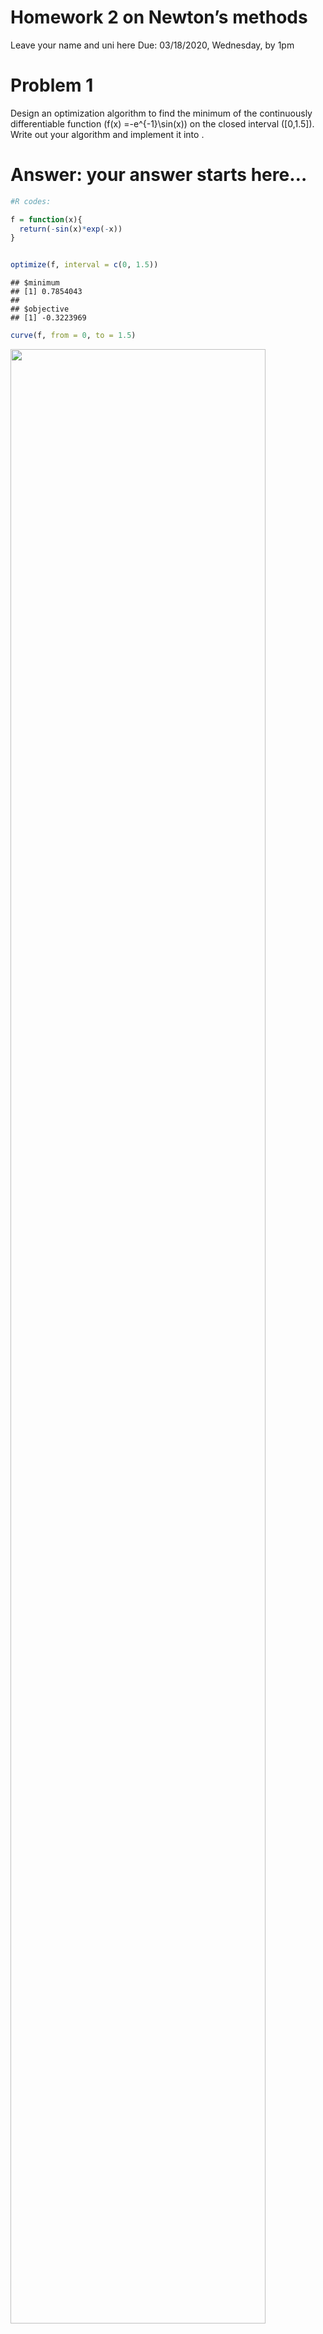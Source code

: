 Homework 2 on Newton’s methods
================
Leave your name and uni here
Due: 03/18/2020, Wednesday, by 1pm

# Problem 1

Design an optimization algorithm to find the minimum of the continuously
differentiable function \(f(x) =-e^{-1}\sin(x)\) on the closed interval
\([0,1.5]\). Write out your algorithm and implement it into .

# Answer: your answer starts here…

``` r
#R codes:

f = function(x){
  return(-sin(x)*exp(-x))
}


optimize(f, interval = c(0, 1.5))
```

    ## $minimum
    ## [1] 0.7854043
    ## 
    ## $objective
    ## [1] -0.3223969

``` r
curve(f, from = 0, to = 1.5)
```

<img src="homework-2-Optimization_files/figure-gfm/unnamed-chunk-2-1.png" width="90%" />

``` r
w = .618
a =  0
b = 1.5
tol = 1e-10
i = 0  # iteration index
x1 = (1 - w) * (b - a) + a
x2 = x1 + w * (b - a) * (1 - w)
res = c(a, b, x1, x2)

findmin = function() {
  while (abs(b - a) > tol) {
    i <- i + 1
    if (f(b) > f(a)) {
      b <- x2
      x1 <- (1 - w) * (b - a) + a
      x2 <- x1 + w * (b - a) * (1 - w)
    }
    else {
      a <- x1
      x1 <- x2
      x2 <- x1 + w * (b - a) * (1 - w)
    }
    res <- rbind(res, c(i, a, b, x1, x2))
  }

    return(res)
}

findmin()
```

    ##     [,1]      [,2]      [,3]      [,4]      [,5]
    ## res    0 1.5000000 0.5730000 0.9271140 0.0000000
    ##        1 0.5730000 1.5000000 0.9271140 1.1459565
    ##        2 0.5730000 1.1459565 0.7918694 0.9271306
    ##        3 0.5730000 0.9271306 0.7082779 0.7918796
    ##        4 0.7082779 0.9271306 0.7918796 0.8435455
    ##        5 0.7082779 0.8435455 0.7599501 0.7918836
    ##        6 0.7599501 0.8435455 0.7918836 0.8116184
    ##        7 0.7599501 0.8116184 0.7796874 0.7918851
    ##        8 0.7599501 0.7918851 0.7721493 0.7796884
    ##        9 0.7721493 0.7918851 0.7796884 0.7843475
    ##       10 0.7796884 0.7918851 0.7843475 0.7872269
    ##       11 0.7796884 0.7872269 0.7825681 0.7843477
    ##       12 0.7825681 0.7872269 0.7843477 0.7854475
    ##       13 0.7843477 0.7872269 0.7854475 0.7861272
    ##       14 0.7843477 0.7861272 0.7850275 0.7854476
    ##       15 0.7850275 0.7861272 0.7854476 0.7857072
    ##       16 0.7850275 0.7857072 0.7852872 0.7854476
    ##       17 0.7852872 0.7857072 0.7854476 0.7855468
    ##       18 0.7852872 0.7855468 0.7853863 0.7854476
    ##       19 0.7852872 0.7854476 0.7853485 0.7853863
    ##       20 0.7853485 0.7854476 0.7853863 0.7854097
    ##       21 0.7853863 0.7854476 0.7854097 0.7854242
    ##       22 0.7853863 0.7854242 0.7854008 0.7854097
    ##       23 0.7853863 0.7854097 0.7853953 0.7854008
    ##       24 0.7853953 0.7854097 0.7854008 0.7854042
    ##       25 0.7853953 0.7854042 0.7853987 0.7854008
    ##       26 0.7853953 0.7854008 0.7853974 0.7853987
    ##       27 0.7853974 0.7854008 0.7853987 0.7853995
    ##       28 0.7853974 0.7853995 0.7853982 0.7853987
    ##       29 0.7853974 0.7853987 0.7853979 0.7853982
    ##       30 0.7853979 0.7853987 0.7853982 0.7853984
    ##       31 0.7853979 0.7853984 0.7853981 0.7853982
    ##       32 0.7853981 0.7853984 0.7853982 0.7853983
    ##       33 0.7853981 0.7853983 0.7853982 0.7853982
    ##       34 0.7853981 0.7853982 0.7853981 0.7853982
    ##       35 0.7853981 0.7853982 0.7853982 0.7853982
    ##       36 0.7853982 0.7853982 0.7853982 0.7853982
    ##       37 0.7853982 0.7853982 0.7853982 0.7853982
    ##       38 0.7853982 0.7853982 0.7853982 0.7853982
    ##       39 0.7853982 0.7853982 0.7853982 0.7853982
    ##       40 0.7853982 0.7853982 0.7853982 0.7853982
    ##       41 0.7853982 0.7853982 0.7853982 0.7853982
    ##       42 0.7853982 0.7853982 0.7853982 0.7853982
    ##       43 0.7853982 0.7853982 0.7853982 0.7853982
    ##       44 0.7853982 0.7853982 0.7853982 0.7853982
    ##       45 0.7853982 0.7853982 0.7853982 0.7853982
    ##       46 0.7853982 0.7853982 0.7853982 0.7853982
    ##       47 0.7853982 0.7853982 0.7853982 0.7853982
    ##       48 0.7853982 0.7853982 0.7853982 0.7853982
    ##       49 0.7853982 0.7853982 0.7853982 0.7853982

``` r
min = last(findmin())
```

The minimum according to the golden ratio search method is 0.785. This
closely approximates the result of optimize(), 0.785.

# Problem 2

The Poisson distribution is often used to model \`\`count’’ data — e.g.,
the number of events in a given time period.  
The Poisson regression model states that
\[Y_i \sim \textrm{Poisson}(\lambda_i),\] where
\[\log \lambda_i = \alpha + \beta x_i \] for some explanatory variable
\(x_i\). The question is how to estimate \(\alpha\) and \(\beta\) given
a set of independent data
\((x_1, Y_1), (x_2, Y_2), \ldots, (x_n, Y_n)\).

The Poisson distribution is given by
\[P(Y=y) = \frac{\lambda^y e^{-\lambda}}{y!}\] for \(\lambda > 0\).

# Answer: your answer starts here…

``` r
#R codes:

poissonstuff <- function(dat, betavec) {
  alpha = betavec[1]
  beta = betavec[2]
  log_lambda <- alpha + beta * dat$x
  lambda <- exp(log_lambda)
  loglik <- sum(dat$y * log_lambda - lambda - log(factorial(dat$y)))
  grad <- c(sum(dat$y * dat$x - dat$x * lambda), 
            sum(dat$y - lambda))
  Hess <- matrix((-1) * c((-1) * sum(dat$x^2 * lambda),
                    rep((-1) * sum(dat$x * lambda), 2),
                    (-1) * sum(lambda)), ncol = 2)
  return(list(loglik = loglik, grad = grad, Hess = Hess))
}
```

``` r
set.seed(22)
n <- 5000
truebeta <- c(1, .03)
x <- rnorm(n)
lambda <- exp(truebeta[1] + truebeta[2] * x)
y = rpois(n, lambda)
dat = list(x=x, y=y)
```

``` r
NewtonRaphson <- function(dat, func, start, tol = 1e-5, maxiter = 200) {
  i <- 0
  cur <- start
  stuff <- func(dat, cur)
  l = 1
  prevloglik <- -Inf      # To make sure it iterates
  res = c(0, stuff$loglik, cur)
  while (i < maxiter && abs(stuff$loglik - prevloglik) > tol) {
    i = i + 1
    if (t(stuff$grad) %*% stuff$Hess %*% stuff$grad > 0) {
      Hess = stuff$Hess - 3*diag(max(stuff$Hess), nrow(stuff$Hess))
    }
    else {
      Hess = stuff$Hess
    }
    prev <- cur
    grad <- stuff$grad
    prevloglik <- stuff$loglik
    cur = prev - l * solve(Hess) %*% grad
    stuff = func(dat, cur)
    res <- rbind(res, c(i, stuff$loglik, cur)) # Add current values to results matrix
    while (stuff$loglik < prevloglik) {
      i = i + 1
      if (t(stuff$grad) %*% stuff$Hess %*% stuff$grad > 0) {
        Hess = stuff$Hess - 3*diag(max(stuff$Hess), nrow(stuff$Hess))
      }
      else {
        Hess = stuff$Hess
      }
      l = 0.5*l
      cur <- prev - l * solve(Hess) %*% grad
      stuff = func(dat, cur)
      res = rbind(res, c(i, stuff$loglik, cur))
    }
  }
  return(res)
}
```

``` r
NewtonRaphson <- function(dat, func, start, tol = 1e-10, maxiter = 200) {
  i <- 0
  cur <- start
  stuff <- func(dat, cur)
  loglik <- stuff$loglik
  res <- c(0, stuff$loglik, cur)
  l = 1
  prevloglik <- -Inf      # To make sure it iterates
  while (i < maxiter && abs(stuff$loglik - prevloglik) > tol) {
    i <- i + 1
    prevloglik <- stuff$loglik
    Hess <- stuff$Hess
    prev <- cur
    grad <- stuff$grad
    cur <- prev - l * solve(Hess) %*% grad
    stuff <- func(dat, cur)
    if (t(grad) %*% Hess %*% grad > 0) {
      Hess = Hess - 3*diag(max(Hess), nrow(Hess))
    }
    else {
      Hess = Hess
    }
    cur = prev - l * t(Hess) %*% grad
    stuff = func(dat, cur)
    while (stuff$loglik < prevloglik) {
    l = 0.5*l
    i = i + 1 
    prevloglik = stuff$loglik
    Hess = stuff$Hess
    prev = cur
    grad = stuff$grad
    cur <- prev - l * t(Hess) %*% grad
    stuff <- func(dat, cur)        # log-lik, gradient, Hessian
    }
    res <- rbind(res, c(i, stuff$loglik, cur)) # Add current values to results matrix
  }
  return(res)
}
```

``` r
NewtonRaphson(list(x=x, y=y), poissonstuff, start = c(1, -2))
```

    ##     [,1]       [,2]     [,3]      [,4]
    ## res    0  -96057.68 1.000000 -2.000000
    ##        1 -144188.99 1.221782 -2.095149
    ##        2 -108443.00 1.067971 -2.028832
    ##        3 -104615.89 1.047792 -2.020431
    ##        4 -100423.33 1.024963 -2.010683
    ##        5  -98325.47 1.013123 -2.005622
    ##        6  -97213.96 1.006734 -2.002887
    ##        7  -96642.04 1.003414 -2.001464
    ##        8  -96351.50 1.001720 -2.000738
    ##        9  -96205.01 1.000863 -2.000370
    ##       10  -96131.46 1.000432 -2.000185
    ##       11  -96094.60 1.000216 -2.000093
    ##       12  -96076.15 1.000108 -2.000046
    ##       13  -96066.92 1.000054 -2.000023
    ##       14  -96062.30 1.000027 -2.000012
    ##       15  -96059.99 1.000014 -2.000006
    ##       16  -96058.84 1.000007 -2.000003
    ##       17  -96058.26 1.000003 -2.000001
    ##       18  -96057.97 1.000002 -2.000001
    ##       19  -96057.83 1.000001 -2.000000
    ##       20  -96057.76 1.000000 -2.000000
    ##       21  -96057.72 1.000000 -2.000000
    ##       22  -96057.70 1.000000 -2.000000
    ##       23  -96057.69 1.000000 -2.000000
    ##       24  -96057.69 1.000000 -2.000000
    ##       25  -96057.69 1.000000 -2.000000
    ##       26  -96057.68 1.000000 -2.000000
    ##       27  -96057.68 1.000000 -2.000000
    ##       28  -96057.68 1.000000 -2.000000
    ##       29  -96057.68 1.000000 -2.000000
    ##       30  -96057.68 1.000000 -2.000000
    ##       31  -96057.68 1.000000 -2.000000
    ##       32  -96057.68 1.000000 -2.000000
    ##       33  -96057.68 1.000000 -2.000000
    ##       34  -96057.68 1.000000 -2.000000
    ##       35  -96057.68 1.000000 -2.000000
    ##       36  -96057.68 1.000000 -2.000000
    ##       37  -96057.68 1.000000 -2.000000
    ##       38  -96057.68 1.000000 -2.000000
    ##       39  -96057.68 1.000000 -2.000000
    ##       40  -96057.68 1.000000 -2.000000
    ##       41  -96057.68 1.000000 -2.000000
    ##       42  -96057.68 1.000000 -2.000000
    ##       43  -96057.68 1.000000 -2.000000
    ##       44  -96057.68 1.000000 -2.000000
    ##       45  -96057.68 1.000000 -2.000000
    ##       46  -96057.68 1.000000 -2.000000
    ##       47  -96057.68 1.000000 -2.000000
    ##       48  -96057.68 1.000000 -2.000000
    ##       49  -96057.68 1.000000 -2.000000
    ##       50  -96057.68 1.000000 -2.000000
    ##       51  -96057.68 1.000000 -2.000000
    ##       52  -96057.68 1.000000 -2.000000

``` r
poissonstuff(list(x=x, y=y), c(1, -2))
```

    ## $loglik
    ## [1] -96057.68
    ## 
    ## $grad
    ## [1] 197341.3 -85893.6
    ## 
    ## $Hess
    ##           [,1]      [,2]
    ## [1,]  487160.0 -197009.5
    ## [2,] -197009.5   99545.6

Consider the ABO blood type data, where you have
\(N_{\mbox{obs}} = (N_A,N_B,N_O,N_{AB}) = ( 26, 27, 42, 7)\).

# Answer: your answer starts here…

``` r
#R codes:
```

